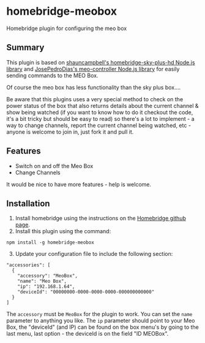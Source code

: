 # homebridge-meobox
Homebridge plugin for configuring the meo box

## Summary
This plugin is based on [shauncampbell's homebridge-sky-plus-hd Node.js library](https://github.com/shauncampbell/homebridge-sky-plus-hd) and [JosePedroDias's meo-controller Node.js library](https://github.com/JosePedroDias/meo-controller) for easily sending commands to the MEO Box. 

Of course the meo box has less functionality than the sky plus box....

Be aware that this plugins uses a very special method to check on the power status of the box that also returns details about the current channel & show being watched (if you want to know how to do it checkout the code, it's a bit tricky but should be easy to read) so there's a lot to implement - a way to change channels, report the current channel being watched, etc - anyone is welcome to join in, just fork it and pull it.

## Features

* Switch on and off the Meo Box
* Change Channels

It would be nice to have more features - help is welcome.

## Installation

1. Install homebridge using the instructions on the [Homebridge github page](https://github.com/nfarina/homebridge).
2. Install this plugin using the command: 
~~~
npm install -g homebridge-meobox
~~~
3. Update your configuration file to include the following section:
~~~
"accessories": [
  {
    "accessory": "MeoBox",
    "name": "Meo Box",
    "ip": "192.168.1.64",
    "deviceId": "00000000-0000-0000-0000-000000000000"
  }
]
~~~

The `accessory` must be `MeoBox` for the plugin to work.
You can set the `name` parameter to anything you like. The `ip` parameter should point to your Meo Box, the "deviceId" (and IP) can be found on the box menu's by going to the last menu, last option - the deviceId is on the field "ID MEOBox".